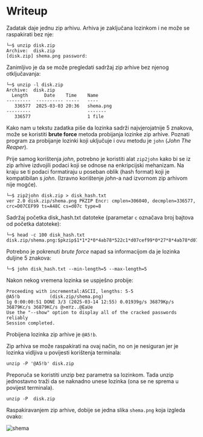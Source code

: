 # Writeup

Zadatak daje jednu zip arhivu. Arhiva je zaključana lozinkom i ne može se raspakirati bez nje:

```
└─$ unzip disk.zip   
Archive:  disk.zip
[disk.zip] shema.png password:
```

Zanimljivo je da se može pregledati sadržaj zip arhive bez njenog otključavanja:

```
└─$ unzip -l disk.zip
Archive:  disk.zip
  Length      Date    Time    Name
---------  ---------- -----   ----
   336577  2025-03-03 20:36   shema.png
---------                     -------
   336577                     1 file
```

Kako nam u tekstu zadatka piše da lozinka sadrži najvjerojatnije 5 znakova, može se koristiti **brute force** metoda probijanja lozinke zip arhive.
Poznati program za probijanje lozinki koji uključuje i ovu metodu je ```john``` (_John The Reaper_).

Prije samog korištenja _john_, potrebno je koristiti alat ```zip2john``` kako bi se iz zip arhive izdvojili podaci koji se odnose na enkripcijski mehanizam.
Na kraju se ti podaci formatiraju u poseban oblik (hash format) koji je kompatibilan s _john_. (Izravno korištenje _john_-a nad izvornom zip arhivom nije mogće).

```
└─$ zip2john disk.zip > disk_hash.txt
ver 2.0 disk.zip/shema.png PKZIP Encr: cmplen=306040, decmplen=336577, crc=D07CEF99 ts=A48C cs=d07c type=8
```

Sadržaj početka disk_hash.txt datoteke (parametar ```c``` označava broj bajtova od početka datoteke):

```
└─$ head -c 100 disk_hash.txt
disk.zip/shema.png:$pkzip$1*1*2*0*4ab78*522c1*d07cef99*0*27*8*4ab78*d07c*f7647577b9a157ee93ce393f25b  
```

Potrebno je pokrenuti _brute force_ napad sa informacijom da je lozinka duljine 5 znakova:

```
└─$ john disk_hash.txt --min-length=5 --max-length=5
```

Nakon nekog vremena lozinka se uspješno probije:

```
Proceeding with incremental:ASCII, lengths: 5-5
@A5!b           (disk.zip/shema.png)     
1g 0:00:00:51 DONE 3/3 (2025-03-14 12:55) 0.01939g/s 36879Kp/s 36879Kc/s 36879KC/s @>mYz..@EaUe
Use the "--show" option to display all of the cracked passwords reliably
Session completed. 
```

Probijena lozinka zip arhive je ```@A5!b```. 

Zip arhiva se može raspakirati na ovaj način, no on je nesiguran jer je lozinka vidljiva u povijesti korištenja terminala:

```
unzip -P '@A5!b' disk.zip
```

Preporuča se koristiti unzip bez parametra sa lozinkom. Tada unzip jednostavno traži da se naknadno unese lozinka (ona se ne sprema u povijest terminala).

```
unzip -P  disk.zip
```

Raspakiravanjem zip arhive, dobije se jedna slika ```shema.png``` koja izgleda ovako:


![shema](https://github.com/user-attachments/assets/5b2857f3-32f0-4a6c-b365-8e59a7d74149)

